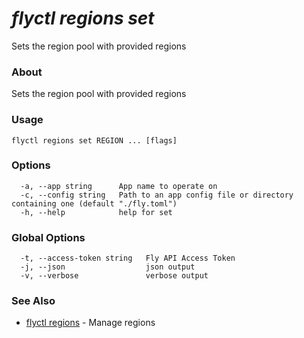 # _flyctl regions set_

Sets the region pool with provided regions

### About

Sets the region pool with provided regions

### Usage
```
flyctl regions set REGION ... [flags]
```

### Options

```
  -a, --app string      App name to operate on
  -c, --config string   Path to an app config file or directory containing one (default "./fly.toml")
  -h, --help            help for set
```

### Global Options

```
  -t, --access-token string   Fly API Access Token
  -j, --json                  json output
  -v, --verbose               verbose output
```

### See Also

* [flyctl regions](/docs/flyctl/regions/)	 - Manage regions

